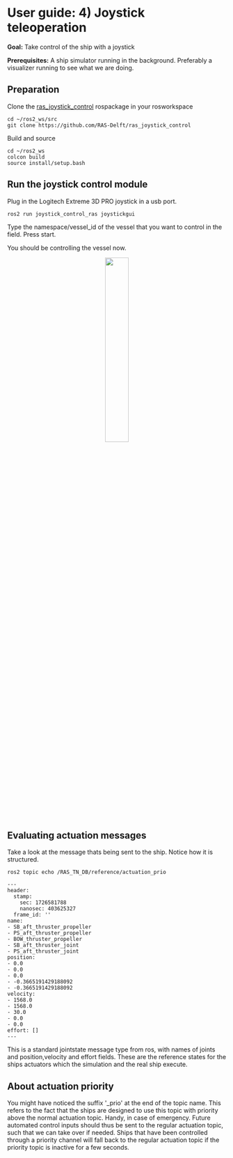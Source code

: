 # User guide: 4) Joystick teleoperation

**Goal:** Take control of the ship with a joystick

**Prerequisites:** A ship simulator running in the background. Preferably a visualizer running to see what we are doing. 


## Preparation
Clone the [ras_joystick_control](https://github.com/RAS-Delft/ras_joystick_control) rospackage in your rosworkspace
``` shell
cd ~/ros2_ws/src
git clone https://github.com/RAS-Delft/ras_joystick_control
```

Build and source
``` shell
cd ~/ros2_ws
colcon build
source install/setup.bash
```

## Run the joystick control module
Plug in the Logitech Extreme 3D PRO joystick in a usb port. 

```
ros2 run joystick_control_ras joystickgui
```

Type the namespace/vessel_id of the vessel that you want to control in the field. Press start. 

You should be controlling the vessel now. 
<p align="center" width="100%">
    <img width="33%" src="https://github.com/RAS-Delft/ras_joystick_control/assets/5917472/2161ca47-cb0b-45f9-b8db-09980b44ceff">
</p>


## Evaluating actuation messages
Take a look at the message thats being sent to the ship. Notice how it is structured. 
```shell
ros2 topic echo /RAS_TN_DB/reference/actuation_prio
```
```
---
header:
  stamp:
    sec: 1726581788
    nanosec: 403625327
  frame_id: ''
name:
- SB_aft_thruster_propeller
- PS_aft_thruster_propeller
- BOW_thruster_propeller
- SB_aft_thruster_joint
- PS_aft_thruster_joint
position:
- 0.0
- 0.0
- 0.0
- -0.3665191429188092
- -0.3665191429188092
velocity:
- 1568.0
- 1568.0
- 30.0
- 0.0
- 0.0
effort: []
---
```


This is a standard jointstate message type from ros, with names of joints and position,velocity and effort fields. These are the reference states for the ships actuators which the simulation and the real ship execute. 

## About actuation priority
You might have noticed the suffix '_prio' at the end of the topic name. This refers to the fact that the ships are designed to use this topic with priority above the normal actuation topic. Handy, in case of emergency. Future automated control inputs should thus be sent to the regular actuation topic, such that we can take over if needed. Ships that have been controlled through a priority channel will fall back to the regular actuation topic if the priority topic is inactive for a few seconds. 